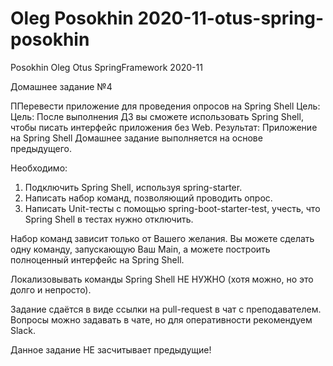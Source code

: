 # Oleg Posokhin 2020-11-otus-spring-posokhin
Posokhin Oleg Otus SpringFramework 2020-11

Домашнее задание №4

ППеревести приложение для проведения опросов на Spring Shell
 Цель: Цель: После выполнения ДЗ вы сможете использовать Spring Shell, чтобы писать интерфейс приложения без Web.
 Результат: Приложение на Spring Shell
 Домашнее задание выполняется на основе предыдущего.
 
 Необходимо:
 1. Подключить Spring Shell, используя spring-starter.
 2. Написать набор команд, позволяющий проводить опрос.
 3. Написать Unit-тесты с помощью spring-boot-starter-test, учесть, что Spring Shell в тестах нужно отключить.
 
 Набор команд зависит только от Вашего желания. Вы можете сделать одну команду, запускающую Ваш Main, а можете построить полноценный интерфейс на Spring Shell.
 
 Локализовывать команды Spring Shell НЕ НУЖНО (хотя можно, но это долго и непросто).
 
 Задание сдаётся в виде ссылки на pull-request в чат с преподавателем.
 Вопросы можно задавать в чате, но для оперативности рекомендуем Slack.
 
 Данное задание НЕ засчитывает предыдущие!
